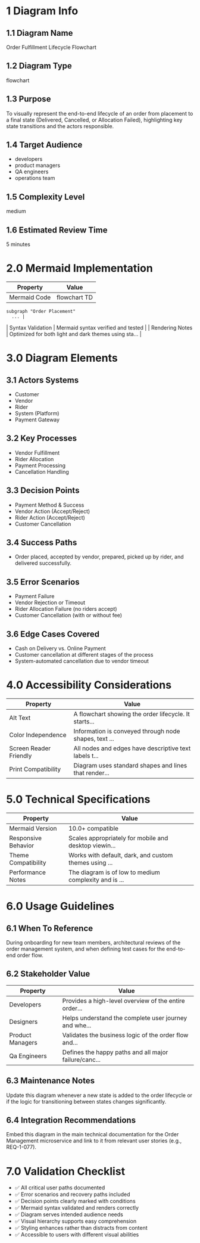 # 1 Diagram Info

## 1.1 Diagram Name

Order Fulfillment Lifecycle Flowchart

## 1.2 Diagram Type

flowchart

## 1.3 Purpose

To visually represent the end-to-end lifecycle of an order from placement to a final state (Delivered, Cancelled, or Allocation Failed), highlighting key state transitions and the actors responsible.

## 1.4 Target Audience

- developers
- product managers
- QA engineers
- operations team

## 1.5 Complexity Level

medium

## 1.6 Estimated Review Time

5 minutes

# 2.0 Mermaid Implementation

| Property | Value |
|----------|-------|
| Mermaid Code | flowchart TD
    subgraph "Order Placement"
      ... |
| Syntax Validation | Mermaid syntax verified and tested |
| Rendering Notes | Optimized for both light and dark themes using sta... |

# 3.0 Diagram Elements

## 3.1 Actors Systems

- Customer
- Vendor
- Rider
- System (Platform)
- Payment Gateway

## 3.2 Key Processes

- Vendor Fulfillment
- Rider Allocation
- Payment Processing
- Cancellation Handling

## 3.3 Decision Points

- Payment Method & Success
- Vendor Action (Accept/Reject)
- Rider Action (Accept/Reject)
- Customer Cancellation

## 3.4 Success Paths

- Order placed, accepted by vendor, prepared, picked up by rider, and delivered successfully.

## 3.5 Error Scenarios

- Payment Failure
- Vendor Rejection or Timeout
- Rider Allocation Failure (no riders accept)
- Customer Cancellation (with or without fee)

## 3.6 Edge Cases Covered

- Cash on Delivery vs. Online Payment
- Customer cancellation at different stages of the process
- System-automated cancellation due to vendor timeout

# 4.0 Accessibility Considerations

| Property | Value |
|----------|-------|
| Alt Text | A flowchart showing the order lifecycle. It starts... |
| Color Independence | Information is conveyed through node shapes, text ... |
| Screen Reader Friendly | All nodes and edges have descriptive text labels t... |
| Print Compatibility | Diagram uses standard shapes and lines that render... |

# 5.0 Technical Specifications

| Property | Value |
|----------|-------|
| Mermaid Version | 10.0+ compatible |
| Responsive Behavior | Scales appropriately for mobile and desktop viewin... |
| Theme Compatibility | Works with default, dark, and custom themes using ... |
| Performance Notes | The diagram is of low to medium complexity and is ... |

# 6.0 Usage Guidelines

## 6.1 When To Reference

During onboarding for new team members, architectural reviews of the order management system, and when defining test cases for the end-to-end order flow.

## 6.2 Stakeholder Value

| Property | Value |
|----------|-------|
| Developers | Provides a high-level overview of the entire order... |
| Designers | Helps understand the complete user journey and whe... |
| Product Managers | Validates the business logic of the order flow and... |
| Qa Engineers | Defines the happy paths and all major failure/canc... |

## 6.3 Maintenance Notes

Update this diagram whenever a new state is added to the order lifecycle or if the logic for transitioning between states changes significantly.

## 6.4 Integration Recommendations

Embed this diagram in the main technical documentation for the Order Management microservice and link to it from relevant user stories (e.g., REQ-1-077).

# 7.0 Validation Checklist

- ✅ All critical user paths documented
- ✅ Error scenarios and recovery paths included
- ✅ Decision points clearly marked with conditions
- ✅ Mermaid syntax validated and renders correctly
- ✅ Diagram serves intended audience needs
- ✅ Visual hierarchy supports easy comprehension
- ✅ Styling enhances rather than distracts from content
- ✅ Accessible to users with different visual abilities

